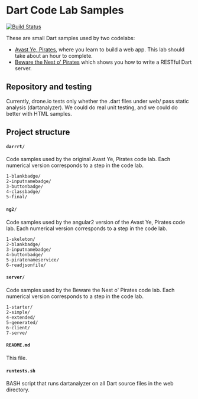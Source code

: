 Dart Code Lab Samples
============================

[![Build Status](https://drone.io/github.com/dart-lang/one-hour-codelab/status.png)](https://drone.io/github.com/dart-lang/one-hour-codelab/latest)

These are small Dart samples used by two codelabs:

* [Avast Ye, Pirates][client-codelab], where you learn to build a web app. This lab should take about an hour to complete.
* [Beware the Nest o' Pirates][server-codelab] which shows you how to write a RESTful Dart server.

Repository and testing
----------------

Currently, drone.io tests only whether the .dart files under web/ pass static analysis (dartanalyzer). We could do real unit testing, and we could do better with HTML samples.

Project structure
-----------------

#### `darrrt/`
Code samples used by the original Avast Ye, Pirates code lab. Each numerical version corresponds to a step in the code lab.
```
1-blankbadge/
2-inputnamebadge/
3-buttonbadge/
4-classbadge/
5-final/
```

#### `ng2/`
Code samples used by the angular2 version of the Avast Ye, Pirates code lab. Each numerical version corresponds to a step in the code lab.
```
1-skeleton/
2-blankbadge/
3-inputnamebadge/
4-buttonbadge/
5-piratenameservice/
6-readjsonfile/
```

#### `server/`
Code samples used by the Beware the Nest o' Pirates code lab. Each numerical version corresponds to a step in the code lab.
```
1-starter/
2-simple/
4-extended/
5-generated/
6-client/
7-serve/
```

#### `README.md`
This file.

#### `runtests.sh`
BASH script that runs dartanalyzer on all Dart source files in the web directory.

[client-codelab]: https://www.dartlang.org/codelabs/darrrt/
[server-codelab]: https://www.dartlang.org/codelabs/server/
